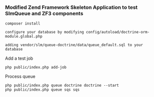 ### Modified Zend Framework Skeleton Application to test SlmQueue and ZF3 components


```
composer install

configure your database by modifying config/autoload/doctrine-orm-module.global.php

adding vendor/slm/queue-doctrine/data/queue_default.sql to your database
```

Add a test job

```
php public/index.php add-job
```

Process queue

```
php public/index.php queue doctrine doctrine --start
php public/index.php queue sqs sqs
```


